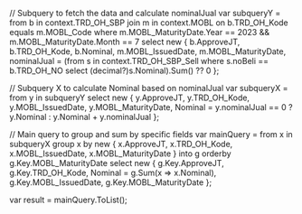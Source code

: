 // Subquery to fetch the data and calculate nominalJual
var subqueryY = from b in context.TRD_OH_SBP
                join m in context.MOBL on b.TRD_OH_Kode equals m.MOBL_Code
                where m.MOBL_MaturityDate.Year == 2023 && m.MOBL_MaturityDate.Month == 7
                select new
                {
                    b.ApproveJT,
                    b.TRD_OH_Kode,
                    b.Nominal,
                    m.MOBL_IssuedDate,
                    m.MOBL_MaturityDate,
                    nominalJual = (from s in context.TRD_OH_SBP_Sell
                                   where s.noBeli == b.TRD_OH_NO
                                   select (decimal?)s.Nominal).Sum() ?? 0
                };

// Subquery X to calculate Nominal based on nominalJual
var subqueryX = from y in subqueryY
                select new
                {
                    y.ApproveJT,
                    y.TRD_OH_Kode,
                    y.MOBL_IssuedDate,
                    y.MOBL_MaturityDate,
                    Nominal = y.nominalJual == 0 ? y.Nominal : y.Nominal + y.nominalJual
                };

// Main query to group and sum by specific fields
var mainQuery = from x in subqueryX
               group x by new
               {
                   x.ApproveJT,
                   x.TRD_OH_Kode,
                   x.MOBL_IssuedDate,
                   x.MOBL_MaturityDate
               } into g
               orderby g.Key.MOBL_MaturityDate
               select new
               {
                   g.Key.ApproveJT,
                   g.Key.TRD_OH_Kode,
                   Nominal = g.Sum(x => x.Nominal),
                   g.Key.MOBL_IssuedDate,
                   g.Key.MOBL_MaturityDate
               };

var result = mainQuery.ToList();
